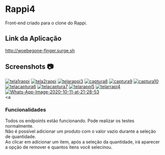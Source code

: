 # Rappi4

Front-end criado para o clone do Rappi.

## Link da Aplicação

http://woebegone-finger.surge.sh

## Screenshots :camera:

<a href="https://imgbb.com/"><img src="https://i.ibb.co/cDjNpf3/tela1rappi.png" alt="tela1rappi" border="0"></a>
<a href="https://imgbb.com/"><img src="https://i.ibb.co/tXThFk3/tela2rappi.png" alt="tela2rappi" border="0"></a>
<a href="https://imgbb.com/"><img src="https://i.ibb.co/cbys7S1/telarappi3.png" alt="telarappi3" border="0"></a>
<a href="https://imgbb.com/"><img src="https://i.ibb.co/sK4cgZV/captura8.png" alt="captura8" border="0"></a>
<a href="https://imgbb.com/"><img src="https://i.ibb.co/HKzLkJT/captura9.png" alt="captura9" border="0"></a>
<a href="https://imgbb.com/"><img src="https://i.ibb.co/Bsc2mSh/captura10.png" alt="captura10" border="0"></a>
<a href="https://imgbb.com/"><img src="https://i.ibb.co/tL3f3QX/telacaptura6.png" alt="telacaptura6" border="0"></a>
<a href="https://imgbb.com/"><img src="https://i.ibb.co/nbkcK8s/telacaptura7.png" alt="telacaptura7" border="0"></a>
<a href="https://imgbb.com/"><img src="https://i.ibb.co/c3DLGkJ/telarappi5.png" alt="telarappi5" border="0"></a>
<a href="https://imgbb.com/"><img src="https://i.ibb.co/ZGq9S9D/telarrapi4.png" alt="telarrapi4" border="0"></a>
<a href="https://imgbb.com/"><img src="https://i.ibb.co/VYH2fyy/Whats-App-Image-2020-10-11-at-21-28-53.jpg" alt="Whats-App-Image-2020-10-11-at-21-28-53" border="0"></a><br /><a



### Funcionalidades
Todos os endpoints estão funcionando. Pode realizar os testes normalmente.<br />
Não é possível adicionar um produto com o valor vazio durante a seleção de quantidade.<br />
Ao clicar em adicionar um item, após a seleção da quantidade, irá aparecer a opção de remover e quantos itens você selecinou.


